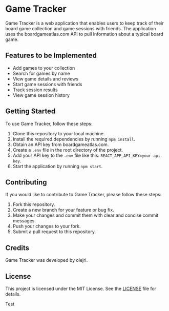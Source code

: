 # Game Tracker

Game Tracker is a web application that enables users to keep track of their board game collection and game sessions with friends. The application uses the boardgameatlas.com API to pull information about a typical board game.

## Features to be Implemented

- Add games to your collection
- Search for games by name
- View game details and reviews
- Start game sessions with friends
- Track session results
- View game session history

## Getting Started

To use Game Tracker, follow these steps:

1. Clone this repository to your local machine.
2. Install the required dependencies by running `npm install`.
3. Obtain an API key from boardgameatlas.com.
4. Create a `.env` file in the root directory of the project.
5. Add your API key to the `.env` file like this: `REACT_APP_API_KEY=your-api-key`.
6. Start the application by running `npm start`.


## Contributing

If you would like to contribute to Game Tracker, please follow these steps:

1. Fork this repository.
2. Create a new branch for your feature or bug fix.
3. Make your changes and commit them with clear and concise commit messages.
4. Push your changes to your fork.
5. Submit a pull request to this repository.

## Credits

Game Tracker was developed by olejri.

## License

This project is licensed under the MIT License. See the [LICENSE](LICENSE) file for details.

Test
